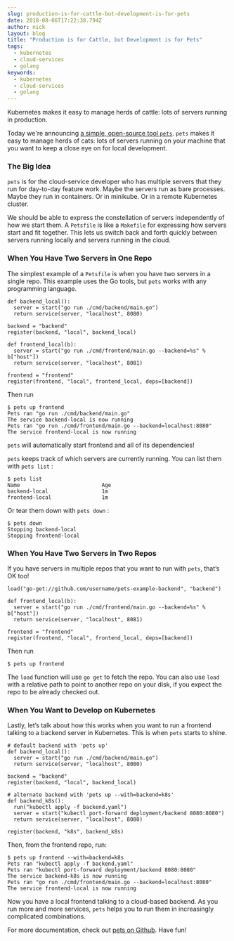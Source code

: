 ```yaml
---
slug: production-is-for-cattle-but-development-is-for-pets
date: 2018-08-06T17:22:38.794Z
author: nick
layout: blog
title: "Production is for Cattle, but Development is for Pets"
tags:
  - kubernetes
  - cloud-services
  - golang
keywords:
  - kubernetes
  - cloud-services
  - golang
---
```


Kubernetes makes it easy to manage herds of cattle: lots of servers running in production.

Today we're announcing [a simple, open-source tool `pets`](https://github.com/windmilleng/pets). `pets` makes it easy to manage herds of cats: lots of servers running on your machine that you want to keep a close eye on for local development.

### The Big Idea

`pets` is for the cloud-service developer who has multiple servers that they run for day-to-day feature work. Maybe the servers run as bare processes. Maybe they run in containers. Or in minikube. Or in a remote Kubernetes cluster.

We should be able to express the constellation of servers independently of how we start them. A `Petsfile` is like a `Makefile` for expressing how servers start and fit together. This lets us switch back and forth quickly between servers running locally and servers running in the cloud.

### When You Have Two Servers in One Repo

The simplest example of a `Petsfile` is when you have two servers in a single repo. This example uses the Go tools, but `pets` works with any programming language.

```
def backend_local():
  server = start("go run ./cmd/backend/main.go")
  return service(server, "localhost", 8080)

backend = "backend"
register(backend, "local", backend_local)

def frontend_local(b):
  server = start("go run ./cmd/frontend/main.go --backend=%s" % b["host"])
  return service(server, "localhost", 8081)

frontend = "frontend"
register(frontend, "local", frontend_local, deps=[backend])
```


Then run

```
$ pets up frontend
Pets ran "go run ./cmd/backend/main.go"
The service backend-local is now running
Pets ran "go run ./cmd/frontend/main.go --backend=localhost:8080"
The service frontend-local is now running
```


`pets` will automatically start frontend and all of its dependencies!

`pets` keeps track of which servers are currently running. You can list them with `pets list` :

```
$ pets list
Name                          Age
backend-local                 1m
frontend-local                1m
```


Or tear them down with `pets down` :

```
$ pets down
Stopping backend-local
Stopping frontend-local
```


### **When You Have Two Servers in Two Repos**

If you have servers in multiple repos that you want to run with `pets`, that’s OK too!

```
load("go-get://github.com/username/pets-example-backend", "backend")

def frontend_local(b):
  server = start("go run ./cmd/frontend/main.go --backend=%s" % b["host"])
  return service(server, "localhost", 8081)

frontend = "frontend"
register(frontend, "local", frontend_local, deps=[backend])
```


Then run

```
$ pets up frontend
```


The `load` function will use `go get` to fetch the repo. You can also use `load` with a relative path to point to another repo on your disk, if you expect the repo to be already checked out.

### **When You Want to Develop on Kubernetes**

Lastly, let’s talk about how this works when you want to run a frontend talking to a backend server in Kubernetes. This is when `pets` starts to shine.

```
# default backend with 'pets up'
def backend_local():
  server = start("go run ./cmd/backend/main.go")
  return service(server, "localhost", 8080)

backend = "backend"
register(backend, "local", backend_local)

# alternate backend with 'pets up --with=backend=k8s'
def backend_k8s():
  run("kubectl apply -f backend.yaml")
  server = start("kubectl port-forward deployment/backend 8080:8080")
  return service(server, "localhost", 8080)

register(backend, "k8s", backend_k8s)
```


Then, from the frontend repo, run:

```
$ pets up frontend --with=backend=k8s
Pets ran "kubectl apply -f backend.yaml"
Pets ran "kubectl port-forward deployment/backend 8080:8080"
The service backend-k8s is now running
Pets ran "go run ./cmd/frontend/main.go --backend=localhost:8080"
The service frontend-local is now running
```


Now you have a local frontend talking to a cloud-based backend. As you run more and more services, `pets` helps you to run them in increasingly complicated combinations.

For more documentation, check out [pets on Github](https://github.com/windmilleng/pets). Have fun!
